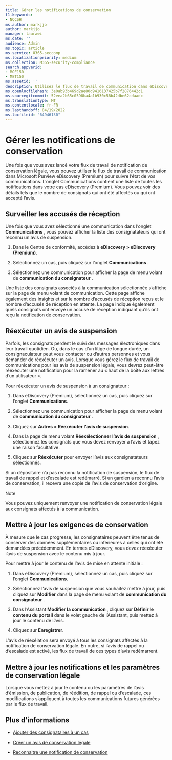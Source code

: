 ```yaml
---
title: Gérer les notifications de conservation
f1.keywords:
- NOCSH
ms.author: markjjo
author: markjjo
manager: laurawi
ms.date: ''
audience: Admin
ms.topic: article
ms.service: O365-seccomp
ms.localizationpriority: medium
ms.collection: M365-security-compliance
search.appverid:
- MOE150
- MET150
ms.assetid: ''
description: Utilisez le flux de travail de communication dans eDiscovery (Premium) pour suivre l’état de vos notifications de conservation légale et, si nécessaire, les mettre à jour et les renvoyer.
ms.openlocfilehash: 3e0ab93b469d2ae80d9416137425b7f2876442c1
ms.sourcegitcommit: 52eea2b65c0598ba4a1b930c58b42dbe62cdaadc
ms.translationtype: MT
ms.contentlocale: fr-FR
ms.lasthandoff: 04/19/2022
ms.locfileid: "64946130"
---
```

# <a name="manage-hold-notifications"></a>Gérer les notifications de conservation

Une fois que vous avez lancé votre flux de travail de notification de conservation légale, vous pouvez utiliser le flux de travail de communication dans Microsoft Purview eDiscovery (Premium) pour suivre l’état de vos communications. L’onglet Communications contient une liste de toutes les notifications dans votre cas eDiscovery (Premium). Vous pouvez voir des détails tels que le nombre de consignats qui ont été affectés ou qui ont accepté l’avis.

## <a name="monitor-acknowledgments"></a>Surveiller les accusés de réception

Une fois que vous avez sélectionné une communication dans l’onglet **Communications** , vous pouvez afficher la liste des consignatateurs qui ont reconnu un avis de suspension. 

1. Dans le Centre de conformité, accédez à **eDiscovery > eDiscovery (Premium)**.

2. Sélectionnez un cas, puis cliquez sur l’onglet **Communications** .

3. Sélectionnez une communication pour afficher la page de menu volant de **communication du consignateur** .

Une liste des consignats associés à la communication sélectionnée s’affiche sur la page de menu volant de communication. Cette page affiche également des insights et sur le nombre d’accusés de réception reçus et le nombre d’accusés de réception en attente. La page indique également quels consignats ont envoyé un accusé de réception indiquant qu’ils ont reçu la notification de conservation.

## <a name="re-send-a-hold-notice"></a>Réexécuter un avis de suspension

Parfois, les consignats perdent le suivi des messages électroniques dans leur travail quotidien. Ou, dans le cas d’un litige de longue durée, un consignaculateur peut vous contacter ou d’autres personnes et vous demander de réexécuter un avis. Lorsque vous gérez le flux de travail de communications pour les avis de suspension légale, vous devrez peut-être réexécuter une notification pour la ramener au « haut de la boîte aux lettres d’un utilisateur ».

Pour réexécuter un avis de suspension à un consignateur :

1. Dans eDiscovery (Premium), sélectionnez un cas, puis cliquez sur l’onglet **Communications**.

2. Sélectionnez une communication pour afficher la page de menu volant de **communication du consignateur** .

3. Cliquez sur **Autres > Réexécuter l’avis de suspension**.

4. Dans la page de menu volant **Réexélectionner l’avis de suspension** , sélectionnez les consignats que vous devez renvoyer à l’avis et tapez une raison facultative.

5. Cliquez sur **Réexécuter** pour envoyer l’avis aux consignatateurs sélectionnés.

Si un dépositaire n’a pas reconnu la notification de suspension, le flux de travail de rappel et d’escalade est redémarré. Si un gardien a reconnu l’avis de conservation, il recevra une copie de l’avis de conservation d’origine.

> [!NOTE]
> Vous pouvez uniquement renvoyer une notification de conservation légale aux consignats affectés à la communication. 

## <a name="update-preservation-requirements"></a>Mettre à jour les exigences de conservation
  
À mesure que le cas progresse, les consignataires peuvent être tenus de conserver des données supplémentaires ou inférieures à celles qui ont été demandées précédemment. En termes eDiscovery, vous devez réexécuter l’avis de suspension avec le contenu mis à jour.

Pour mettre à jour le contenu de l’avis de mise en attente initiale :

1. Dans eDiscovery (Premium), sélectionnez un cas, puis cliquez sur l’onglet **Communications**.

2. Sélectionnez l’avis de suspension que vous souhaitez mettre à jour, puis cliquez sur **Modifier** dans la page de menu volant de **communication du consignateur** .

3. Dans l’Assistant **Modifier la communication** , cliquez sur **Définir le contenu du portail** dans le volet gauche de l’Assistant, puis mettez à jour le contenu de l’avis.

4. Cliquez sur **Enregistrer**.

L’avis de réexélation sera envoyé à tous les consignats affectés à la notification de conservation légale. En outre, si l’avis de rappel ou d’escalade est activé, les flux de travail de ces types d’avis redémarrent.

## <a name="update-legal-hold-notifications-and-settings"></a>Mettre à jour les notifications et les paramètres de conservation légale

Lorsque vous mettez à jour le contenu ou les paramètres de l’avis d’émission, de publication, de réédition, de rappel ou d’escalade, ces modifications s’appliquent à toutes les communications futures générées par le flux de travail.

## <a name="more-information"></a>Plus d’informations

- [Ajouter des consignataires à un cas](add-custodians-to-case.md)

- [Créer un avis de conservation légale](create-hold-notification.md)

- [Reconnaitre une notification de conservation](acknowledge-hold-notification.md)
